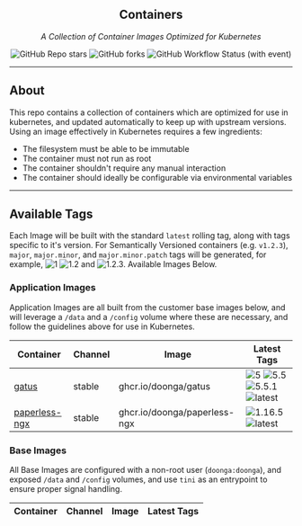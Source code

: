<!---
NOTE: AUTO-GENERATED FILE
to edit this file, instead edit its template at: ./ci/templates/README.md.j2
-->
<div align="center">


## Containers

_A Collection of Container Images Optimized for Kubernetes_

</div>

<div align="center">

![GitHub Repo stars](https://img.shields.io/github/stars/doonga/container-images?style=for-the-badge)
![GitHub forks](https://img.shields.io/github/forks/doonga/container-images?style=for-the-badge)
![GitHub Workflow Status (with event)](https://img.shields.io/github/actions/workflow/status/doonga/container-images/scheduled-release.yaml?style=for-the-badge&label=Scheduled%20Release)

</div>

---

## About

This repo contains a collection of containers which are optimized for use in kubernetes, and updated automatically to keep up with upstream versions. Using an image effectively in Kubernetes requires a few ingredients:

- The filesystem must be able to be immutable
- The container must not run as root
- The container shouldn't require any manual interaction
- The container should ideally be configurable via environmental variables

---

## Available Tags

Each Image will be built with the standard `latest` rolling tag, along with tags specific to it's version. For Semantically Versioned containers (e.g. `v1.2.3`), `major`, `major.minor`, and `major.minor.patch` tags will be generated, for example, ![1](https://img.shields.io/badge/1-blue?style=flat-square) ![1.2](https://img.shields.io/badge/1.2-blue?style=flat-square) and ![1.2.3](https://img.shields.io/badge/1.2.3-blue?style=flat-square). Available Images Below.

### Application Images
Application Images are all built from the customer base images below, and will leverage a `/data` and a `/config` volume where these are necessary, and follow the guidelines above for use in Kubernetes.

Container | Channel | Image | Latest Tags
--- | --- | --- | ---
[gatus](https://github.com/doonga/container-images/pkgs/container/gatus) | stable | ghcr.io/doonga/gatus |![5](https://img.shields.io/badge/5-blue?style=flat-square) ![5.5](https://img.shields.io/badge/5.5-blue?style=flat-square) ![5.5.1](https://img.shields.io/badge/5.5.1-blue?style=flat-square) ![latest](https://img.shields.io/badge/latest-green?style=flat-square)
[paperless-ngx](https://github.com/doonga/container-images/pkgs/container/paperless-ngx) | stable | ghcr.io/doonga/paperless-ngx |![1.16.5](https://img.shields.io/badge/1.16.5-blue?style=flat-square) ![latest](https://img.shields.io/badge/latest-green?style=flat-square)


### Base Images
All Base Images are configured with a non-root user (`doonga:doonga`), and exposed `/data` and `/config` volumes, and use `tini` as an entrypoint to ensure proper signal handling.

Container | Channel | Image | Latest Tags
--- | --- | --- | ---
